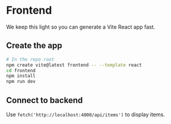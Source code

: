 # Frontend

We keep this light so you can generate a Vite React app fast.

## Create the app
```bash
# In the repo root
npm create vite@latest frontend -- --template react
cd frontend
npm install
npm run dev
```

## Connect to backend
Use `fetch('http://localhost:4000/api/items')` to display items.
